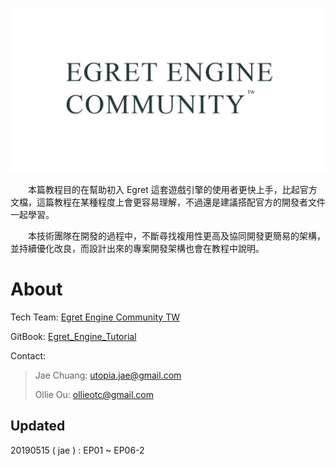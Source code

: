 ![](img/egret_engine_community_header.JPG)



　　本篇教程目的在幫助初入 Egret 這套遊戲引擎的使用者更快上手，比起官方文檔，這篇教程在某種程度上會更容易理解，不過還是建議搭配官方的開發者文件一起學習。

　　本技術團隊在開發的過程中，不斷尋找複用性更高及協同開發更簡易的架構，並持續優化改良，而設計出來的專案開發架構也會在教程中說明。

# About

Tech Team: [Egret Engine Community TW](https://www.facebook.com/groups/egret.community.tw/)

GitBook: [Egret_Engine_Tutorial](https://egret-engine-community-tw.gitbook.io/egret-engine-tutorial/)

Contact: 

> Jae Chuang: utopia.jae@gmail.com
>
> Ollie Ou: ollieotc@gmail.com

## Updated

20190515 ( jae ) : EP01 ~ EP06-2